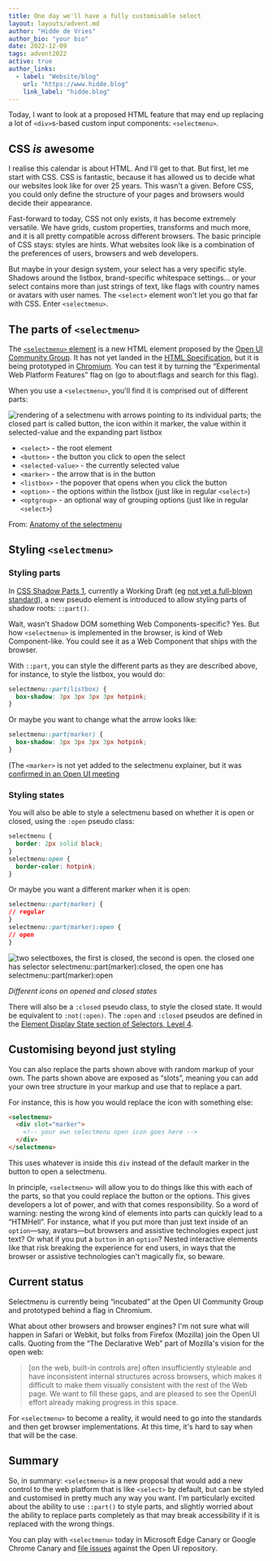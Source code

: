 ```yaml
---
title: One day we'll have a fully customisable select
layout: layouts/advent.md
author: "Hidde de Vries"
author_bio: "your bio"
date: 2022-12-09
tags: advent2022
active: true
author_links:
  - label: "Website/blog"
    url: "https://www.hidde.blog"
    link_label: "hidde.blog"
---
```

Today, I want to  look at a proposed HTML feature that may end up replacing a lot of `<div>`s-based custom input components: `<selectmenu>`. 

## CSS *is* awesome

I realise this calendar is about HTML. And I'll get to that. But first, let me start with CSS. CSS is fantastic, because it has allowed us to decide what our websites look like for over 25 years. This wasn't a given. Before CSS, you could only define the structure of your pages and browsers would decide their appearance.

Fast-forward to today, CSS not only exists, it has become extremely versatile. We have grids, custom properties, transforms and much more, and it is all pretty compatible across different browsers. The basic principle of CSS stays: styles are hints. What websites look like is a combination of the preferences of users, browsers and web developers.

But maybe in your design system, your select has a very specific style. Shadows  around the listbox, brand-specific whitespace settings… or your select contains more than just strings of text, like flags with country names or avatars with user names. The `<select>` element won't let you go that far with CSS. Enter `<selectmenu>`.

## The parts of `<selectmenu>`

The [`<selectmenu>` element](https://open-ui.org/prototypes/selectmenu/) is a new HTML element proposed by the [Open UI Community Group](https://open-ui.org). It has not yet landed in the [HTML Specification](https://html.spec.whatwg.org/), but it is being prototyped in [Chromium](https://www.chromium.org/Home/). You can test it by turning the “Experimental Web Platform Features” flag on (go to about:flags and search for this flag). 

When you use a `<selectmenu>`, you'll find it is comprised out of different parts:

![rendering of a selectmenu with arrows pointing to its individual parts; the closed part is called button, the icon within it marker, the value within it selected-value and the expanding part listbox](parts.png)

- `<select>` - the root element
- `<button>` - the button you click to open the select
- `<selected-value>` - the currently selected value
- `<marker>` - the arrow that is in the button
- `<listbox>` - the popover that opens when you click the button
- `<option>` - the options within the listbox (just like in regular `<select>`)
- `<optgroup>` - an optional way of grouping options (just like in regular `<select>`)

From: [Anatomy of the selectmenu](https://open-ui.org/prototypes/selectmenu)

## Styling `<selectmenu>`

### Styling parts

In [CSS Shadow Parts 1](https://www.w3.org/TR/css-shadow-parts-1/), currently a Working Draft (eg [not yet a full-blown standard](https://www.w3.org/2021/Process-20211102/#rec-track)), a new pseudo element is introduced to allow styling parts of shadow roots: `::part()`.

Wait, wasn't Shadow DOM something Web Components-specific? Yes. But how  `<selectmenu>` is implemented in the browser, is kind of Web Component-like. You could see it as a Web Component that ships with the browser.

With `::part`, you can style the different parts as they are described above, for instance, to style the listbox, you would do: 

```css
selectmenu::part(listbox) {
  box-shadow: 3px 3px 3px 3px hotpink;
}
```

Or maybe you want to change what the arrow looks like: 

```css
selectmenu::part(marker) {
  box-shadow: 3px 3px 3px 3px hotpink;
}
```

(The `<marker>`  is not yet added to the selectmenu explainer, but it was [confirmed in an Open UI meeting](https://github.com/openui/open-ui/issues/548#issuecomment-1262650219)

### Styling states

You will also be able to style a selectmenu based on whether it is open or closed, using the `:open` pseudo class: 

```css
selectmenu {
  border: 2px solid black;
}
selectmenu:open {
  border-color: hotpink;
}
```

Or maybe you want a different marker when it is open: 

```css
selectmenu::part(marker) {
// regular
}
selectmenu::part(marker):open {
// open
}
```

<img src="/images/advent2022/9/openclosed.jpg" loading="lazy" alt="two selectboxes, the first is closed, the second is open. the closed one has selector selectmenu::part(marker):closed, the open one has selectmenu::part(marker):open">

_Different icons on opened and closed states_

There will also be a `:closed` pseudo class, to style the closed state. It would be equivalent to `:not(:open)`. The `:open` and `:closed` pseudos are defined in the [Element Display State section of Selectors, Level 4](https://www.w3.org/TR/selectors/#open-state).

## Customising beyond just styling

You can also replace the parts shown above with random markup of your own. The parts shown above are exposed as “slots”, meaning you can add your own tree structure in your markup and use that to replace a part.

For instance, this is how you  would replace the icon with something else: 

```html
<selectmenu>
  <div slot="marker">
    <!-- your own selectmenu open icon goes here -->
  </div>
</selectmenu>
```

This uses whatever is inside this `div` instead of the default marker in the button to open a selectmenu. 

In principle, `<selectmenu>` will allow you to do things like this with each of the parts, so that you could replace the button or the options. This gives developers a lot of power,  and with that comes responsibility. So a word of warning: nesting the wrong kind of elements into parts can quickly lead to a “HTMHell”. For instance, what if you put more than just text inside of an `option`—say, avatars—but browsers and assistive technologies expect just text? Or what if you put a `button` in an `option`? Nested interactive elements like that risk breaking the experience for end users, in ways that the browser or assistive technologies can't magically fix, so beware.

## Current status

Selectmenu is currently being “incubated” at the Open UI Community Group and prototyped behind a flag in Chromium. 

What about other browsers and browser engines? I'm not sure what will happen in Safari or Webkit, but folks from Firefox (Mozilla) join the Open UI calls. Quoting from the “The Declarative Web” part of Mozilla's vision for the open web: 

<blockquote>[on the web, built-in controls are] often insufficiently styleable and have inconsistent internal structures across browsers, which makes it difficult to make them visually consistent with the rest of the Web page. We want to fill these gaps, and are pleased to see the OpenUI effort already making progress in this space.</blockquote>

For `<selectmenu>` to become a reality, it would need to go into the standards and then get browser implementations. At this time, it's hard to say when that will be the case.


## Summary

So, in summary: `<selectmenu>` is a new proposal that would add a new control to the web platform that is like `<select>` by default, but can be styled and customised in pretty much any way you want. I'm particularly excited about the ability to use `::part()` to style parts, and slightly worried about the ability to replace parts completely as that may break accessibility if it is replaced with the wrong things. 

You can play with `<selectmenu>` today in Microsoft Edge Canary or Google Chrome Canary and [file issues](https://github.com/openui/open-ui/issues/new) against the Open UI repository. 